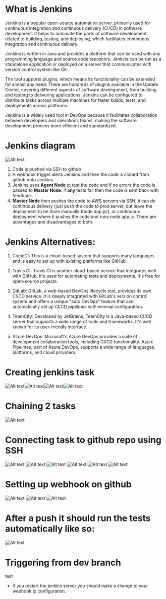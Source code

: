 # What is Jenkins
Jenkins is a popular open-source automation server, primarily used for continuous integration and continuous delivery (CI/CD) in software development. It helps to automate the parts of software development related to building, testing, and deploying, which facilitates continuous integration and continuous delivery.

Jenkins is written in Java and provides a platform that can be used with any programming language and source code repository. Jenkins can be run as a standalone application or deployed on a server that communicates with version control system like Git.

The tool supports plugins, which means its functionality can be extended for almost any need. There are hundreds of plugins available in the Update Center, covering different aspects of software development, from building and testing to delivering applications. Jenkins can be configured to distribute tasks across multiple machines for faster builds, tests, and deployments across platforms.

Jenkins is a widely used tool in DevOps because it facilitates collaboration between developers and operations teams, making the software development process more efficient and standardized.
# Jenkins diagram

![Alt text](imgs-jenkins/2.basil-jenkins.pem%20-%20SSHl.png)

1. Code is pushed via SSH to github
2. A webhook trigger alerts Jenkins and then the code is cloned from github onto Jenkins
3. Jenkins uses **Agent Node** to test the code and if no errors the code is passed to **Master Node**. if **any** tests fail then the code is sent back with feedback.
4. **Master Node**  then pushes the code to AWS servers via SSH, it can do continuous delivery (just push the code to prod server, but leave the deployment to be done manually (node app.js)), or continuous deployment where it pushes the code and runs node app.js. There are advantages and disadvantages to both.

# Jenkins Alternatives:

1. CircleCI: This is a cloud-based system that supports many languages and is easy to set up with existing platforms like GitHub.

2. Travis CI: Travis CI is another cloud-based service that integrates well with GitHub. It's used for automating tests and deployments. It's free for open-source projects.

3. GitLab: GitLab, a web-based DevOps lifecycle tool, provides its own CI/CD service. It is deeply integrated with GitLab's version control system and offers a unique "auto DevOps" feature that can automatically set up CI/CD pipelines with minimal configuration.

4. TeamCity: Developed by JetBrains, TeamCity is a Java-based CI/CD server that supports a wide range of tools and frameworks. It's well known for its user-friendly interface.

5. Azure DevOps: Microsoft's Azure DevOps provides a suite of development collaboration tools, including CI/CD functionality. Azure Pipelines, part of Azure DevOps, supports a wide range of languages, platforms, and cloud providers.


# Creating jenkins task
![Alt text](imgs-jenkins/4.png)![Alt text](imgs-jenkins/5.png)![Alt text](imgs-jenkins/6.png)![Alt text](imgs-jenkins/7.png)

# Chaining 2 tasks
![Alt text](imgs-jenkins/8.png)

# Connecting task to github repo using SSH
![Alt text](imgs-jenkins/9.1.png)
![Alt text](imgs-jenkins/9.2.png)
![Alt text](imgs-jenkins/9.3.png)
![Alt text](imgs-jenkins/9.png)
![Alt text](imgs-jenkins/9.4.png)
![Alt text](imgs-jenkins/9.5.png)
# Setting up webhook on github
![Alt text](imgs-jenkins/10.png)
![Alt text](imgs-jenkins/11.png)
![Alt text](imgs-jenkins/12.png)
# After a push it should run the tests automatically like so:
![Alt text](imgs-jenkins/13.png)


# Triggering from dev branch

test

- If you restart the jenkins server you should make a change to your webhook ip configuration.
